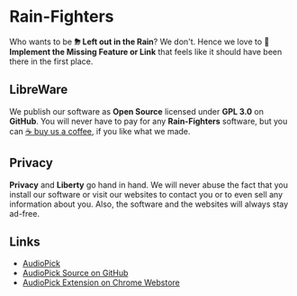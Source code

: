 # Rain-Fighters
Who wants to be **&#9928; Left out in the Rain**? We don't. Hence we love to **&#129520; Implement the Missing Feature or Link** that feels like it should have been there in the first place.

## LibreWare
We publish our software as **Open Source** licensed under **GPL 3.0** on **GitHub**. You will never have to pay for any **Rain-Fighters** software, but you can [&#9749;&nbsp;buy us a coffee](https://www.buymeacoffee.com/rainfighters), if you like what we made.

## Privacy
**Privacy** and **Liberty** go hand in hand. We will never abuse the fact that you install our software or visit our websites to contact you or to even sell any information about you. Also, the software and the websites will always stay ad-free.

## Links
 - [AudioPick](https://rain-fighters.github.io/AudioPick/)
 - [AudioPick Source on GitHub](https://github.com/rain-fighters/AudioPick/)
 - [AudioPick Extension on Chrome Webstore](https://chrome.google.com/webstore/detail/audiopick/gfhcppdamigjkficnjnhmnljljhagaha)
